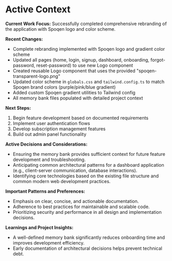 # Active Context

**Current Work Focus:** Successfully completed comprehensive rebranding of the application with Spoqen logo and color scheme.

**Recent Changes:**

- Complete rebranding implemented with Spoqen logo and gradient color scheme
- Updated all pages (home, login, signup, dashboard, onboarding, forgot-password, reset-password) to use new Logo component
- Created reusable Logo component that uses the provided "spoqen-transparent-logo.png"
- Updated color scheme in `globals.css` and `tailwind.config.ts` to match Spoqen brand colors (purple/pink/blue gradient)
- Added custom Spoqen gradient utilities to Tailwind config
- All memory bank files populated with detailed project context

**Next Steps:**

1.  Begin feature development based on documented requirements
2.  Implement user authentication flows
3.  Develop subscription management features
4.  Build out admin panel functionality

**Active Decisions and Considerations:**

- Ensuring the memory bank provides sufficient context for future feature development and troubleshooting.
- Anticipating common architectural patterns for a dashboard application (e.g., client-server communication, database interactions).
- Identifying core technologies based on the existing file structure and common modern web development practices.

**Important Patterns and Preferences:**

- Emphasis on clear, concise, and actionable documentation.
- Adherence to best practices for maintainable and scalable code.
- Prioritizing security and performance in all design and implementation decisions.

**Learnings and Project Insights:**

- A well-defined memory bank significantly reduces onboarding time and improves development efficiency.
- Early documentation of architectural decisions helps prevent technical debt.

